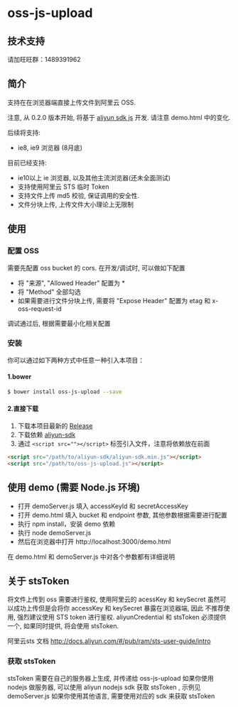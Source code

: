 # oss-js-upload

## 技术支持
请加旺旺群：1489391962

## 简介
支持在在浏览器端直接上传文件到阿里云 OSS.

注意, 从 0.2.0 版本开始, 将基于 [aliyun sdk js](https://github.com/aliyun-UED/aliyun-sdk-js) 开发. 请注意 demo.html 中的变化.

后续将支持:
- ie8, ie9 浏览器 (8月底)

目前已经支持:
- ie10以上 ie 浏览器, 以及其他主流浏览器(还未全面测试)
- 支持使用阿里云 STS 临时 Token
- 支持文件上传 md5 校验, 保证调用的安全性.
- 文件分块上传, 上传文件大小理论上无限制

## 使用

### 配置 OSS

需要先配置 oss bucket 的 cors. 在开发/调试时, 可以做如下配置

- 将 "来源", "Allowed Header" 配置为 *
- 将 "Method" 全部勾选
- 如果需要进行文件分块上传, 需要将 "Expose Header" 配置为 etag 和 x-oss-request-id

调试通过后, 根据需要最小化相关配置

### 安装

你可以通过如下两种方式中任意一种引入本项目：

#### 1.bower
```sh
$ bower install oss-js-upload --save
```

#### 2.直接下载
1.  下载本项目最新的 [Release](https://github.com/aliyun-UED/oss-js-upload/blob/master/src/oss-js-upload.js)
2.  下载依赖 [aliyun-sdk](https://github.com/aliyun-UED/aliyun-sdk-js/blob/master/dist/aliyun-sdk.min.js)
3.  通过 `<script src=""></script>` 标签引入文件，注意将依赖放在前面

```html
<script src="/path/to/aliyun-sdk/aliyun-sdk.min.js"></script>
<script src="/path/to/oss-js-upload.js"></script>
```

## 使用 demo (需要 Node.js 环境)

- 打开 demoServer.js 填入 accessKeyId 和 secretAccessKey
- 打开 demo.html 填入 bucket 和 endpoint 参数, 其他参数根据需要进行配置
- 执行 npm install，安装 demo 依赖
- 执行 node demoServer.js
- 然后在浏览器中打开 http://localhost:3000/demo.html

在 demo.html 和 demoServer.js 中对各个参数都有详细说明

## 关于 stsToken

将文件上传到 oss 需要进行鉴权, 使用阿里云的 acessKey 和 keySecret 虽然可以成功上传但是会将你 accessKey 和 keySecret 暴露在浏览器端, 因此
不推荐使用, 强烈建议使用 STS token 进行鉴权. aliyunCredential 和 stsToken 必须提供一个, 如果同时提供, 将会使用 stsToken.

阿里云sts 文档 http://docs.aliyun.com/#/pub/ram/sts-user-guide/intro

### 获取 stsToken

stsToken 需要在自己的服务器上生成, 并传递给 oss-js-upload
如果你使用 nodejs 做服务器, 可以使用 aliyun nodejs sdk 获取 stsToken , 示例见 demoServer.js
如果你使用其他语言, 需要使用对应的 sdk 来获取 stsToken
